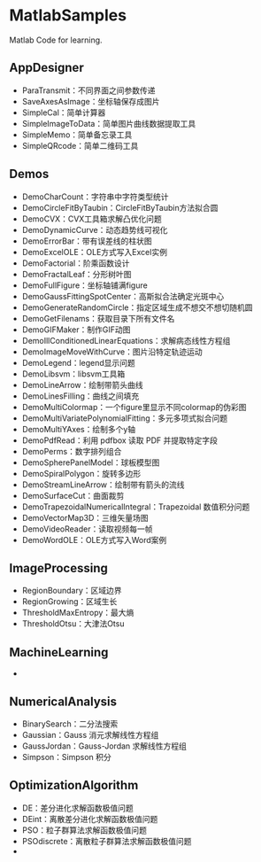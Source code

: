 # MatlabSamples
Matlab Code for learning.

## AppDesigner

- ParaTransmit：不同界面之间参数传递
- SaveAxesAsImage：坐标轴保存成图片
- SimpleCal：简单计算器
- SimpleImageToData：简单图片曲线数据提取工具
- SimpleMemo：简单备忘录工具
- SimpleQRcode：简单二维码工具

## Demos

- DemoCharCount：字符串中字符类型统计
- DemoCircleFitByTaubin：CircleFitByTaubin方法拟合圆
- DemoCVX：CVX工具箱求解凸优化问题
- DemoDynamicCurve：动态趋势线可视化
- DemoErrorBar：带有误差线的柱状图
- DemoExcelOLE：OLE方式写入Excel实例
- DemoFactorial：阶乘函数设计
- DemoFractalLeaf：分形树叶图
- DemoFullFigure：坐标轴铺满figure
- DemoGaussFittingSpotCenter：高斯拟合法确定光斑中心
- DemoGenerateRandomCircle：指定区域生成不想交不想切随机圆
- DemoGetFilenams：获取目录下所有文件名
- DemoGIFMaker：制作GIF动图
- DemoIllConditionedLinearEquations：求解病态线性方程组
- DemoImageMoveWithCurve：图片沿特定轨迹运动
- DemoLegend：legend显示问题
- DemoLibsvm：libsvm工具箱
- DemoLineArrow：绘制带箭头曲线
- DemoLinesFilling：曲线之间填充
- DemoMultiColormap：一个figure里显示不同colormap的伪彩图
- DemoMultiVariatePolynomialFitting：多元多项式拟合问题
- DemoMultiYAxes：绘制多个y轴
- DemoPdfRead：利用 pdfbox 读取 PDF 并提取特定字段 
- DemoPerms：数字排列组合
- DemoSpherePanelModel：球板模型图
- DemoSpiralPolygon：旋转多边形
- DemoStreamLineArrow：绘制带有箭头的流线
- DemoSurfaceCut：曲面裁剪
- DemoTrapezoidalNumericalIntegral：Trapezoidal 数值积分问题
- DemoVectorMap3D：三维矢量场图
- DemoVideoReader：读取视频每一帧
- DemoWordOLE：OLE方式写入Word案例

## ImageProcessing

- RegionBoundary：区域边界
- RegionGrowing：区域生长
- ThresholdMaxEntropy：最大熵
- ThresholdOtsu：大津法Otsu

## MachineLearning

- 

## NumericalAnalysis

- BinarySearch：二分法搜索
- Gaussian：Gauss 消元求解线性方程组
- GaussJordan：Gauss-Jordan 求解线性方程组
- Simpson：Simpson 积分


## OptimizationAlgorithm

- DE：差分进化求解函数极值问题
- DEint：离散差分进化求解函数极值问题
- PSO：粒子群算法求解函数极值问题
- PSOdiscrete：离散粒子群算法求解函数极值问题
- 